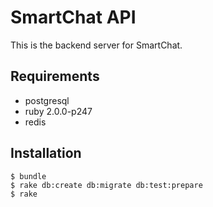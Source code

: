 # SmartChat API

This is the backend server for SmartChat.

## Requirements

* postgresql
* ruby 2.0.0-p247
* redis

## Installation

    $ bundle
    $ rake db:create db:migrate db:test:prepare
    $ rake
